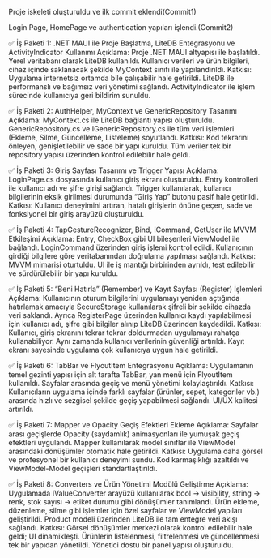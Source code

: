 Proje iskeleti oluşturuldu ve ilk commit eklendi(Commit1)

Login Page, HomePage ve authentication yapıları işlendi.(Commit2)

✅ İş Paketi 1: .NET MAUI ile Proje Başlatma, LiteDB Entegrasyonu ve ActivityIndicator Kullanımı
Açıklama: Proje .NET MAUI altyapısı ile başlatıldı. Yerel veritabanı olarak LiteDB kullanıldı. Kullanıcı verileri ve ürün bilgileri, cihaz içinde saklanacak şekilde MyContext sınıfı ile yapılandırıldı.
Katkısı: Uygulama internetsiz ortamda bile çalışabilir hale getirildi. LiteDB ile performanslı ve bağımsız veri yönetimi sağlandı. ActivityIndicator ile işlem sürecinde kullanıcıya geri bildirim sunuldu.

✅ İş Paketi 2: AuthHelper, MyContext ve GenericRepository Tasarımı
Açıklama: MyContext.cs ile LiteDB bağlantı yapısı oluşturuldu. GenericRepository.cs ve IGenericRepository.cs ile tüm veri işlemleri (Ekleme, Silme, Güncelleme, Listeleme) soyutlandı.
Katkısı: Kod tekrarını önleyen, genişletilebilir ve sade bir yapı kuruldu. Tüm veriler tek bir repository yapısı üzerinden kontrol edilebilir hale geldi.

✅ İş Paketi 3: Giriş Sayfası Tasarımı ve Trigger Yapısı
Açıklama: LoginPage.cs dosyasında kullanıcı giriş ekranı oluşturuldu. Entry kontrolleri ile kullanıcı adı ve şifre girişi sağlandı. Trigger kullanılarak, kullanıcı bilgilerinin eksik girilmesi durumunda “Giriş Yap” butonu pasif hale getirildi.
Katkısı: Kullanıcı deneyimini artıran, hatalı girişlerin önüne geçen, sade ve fonksiyonel bir giriş arayüzü oluşturuldu.

✅ İş Paketi 4: TapGestureRecognizer, Bind, ICommand, GetUser ile MVVM Etkileşimi
Açıklama: Entry, CheckBox gibi UI bileşenleri ViewModel ile bağlandı. LoginCommand üzerinden giriş işlemi kontrol edildi. Kullanıcının girdiği bilgilere göre veritabanından doğrulama yapılması sağlandı.
Katkısı: MVVM mimarisi oturtuldu. UI ile iş mantığı birbirinden ayrıldı, test edilebilir ve sürdürülebilir bir yapı kuruldu.

✅ İş Paketi 5: “Beni Hatırla” (Remember) ve Kayıt Sayfası (Register) İşlemleri
Açıklama: Kullanıcının oturum bilgilerini uygulamayı yeniden açtığında hatırlamak amacıyla SecureStorage kullanılarak şifreli bir şekilde cihazda veri saklandı. Ayrıca RegisterPage üzerinden kullanıcı kaydı yapılabilmesi için kullanıcı adı, şifre gibi bilgiler alınıp LiteDB üzerinden kaydedildi.
Katkısı: Kullanıcı, giriş ekranını tekrar tekrar doldurmadan uygulamayı rahatça kullanabiliyor. Aynı zamanda kullanıcı verilerinin güvenliği artırıldı. Kayıt ekranı sayesinde uygulama çok kullanıcıya uygun hale getirildi.

✅ İş Paketi 6: TabBar ve FlyoutItem Entegrasyonu
Açıklama: Uygulamanın temel gezinti yapısı için alt tarafta TabBar, yan menü için FlyoutItem kullanıldı. Sayfalar arasında geçiş ve menü yönetimi kolaylaştırıldı.
Katkısı: Kullanıcıların uygulama içinde farklı sayfalar (ürünler, sepet, kategoriler vb.) arasında hızlı ve sezgisel şekilde geçiş yapabilmesi sağlandı. UI/UX kalitesi artırıldı.

✅ İş Paketi 7: Mapper ve Opacity Geçiş Efektleri Ekleme
Açıklama: Sayfalar arası geçişlerde Opacity (saydamlık) animasyonları ile yumuşak geçiş efektleri uygulandı. Mapper kullanılarak model sınıflar ile ViewModel arasındaki dönüşümler otomatik hale getirildi.
Katkısı: Uygulama daha görsel ve profesyonel bir kullanıcı deneyimi sundu. Kod karmaşıklığı azaltıldı ve ViewModel-Model geçişleri standartlaştırıldı.

✅ İş Paketi 8: Converters ve Ürün Yönetimi Modülü Geliştirme
Açıklama: Uygulamada IValueConverter arayüzü kullanılarak bool → visibility, string → renk, stok sayısı → etiket durumu gibi dönüşümler tanımlandı. Ürün ekleme, düzenleme, silme gibi işlemler için özel sayfalar ve ViewModel yapıları geliştirildi. Product modeli üzerinden LiteDB ile tam entegre veri akışı sağlandı.
Katkısı: Görsel dönüşümler merkezi olarak kontrol edilebilir hale geldi; UI dinamikleşti. Ürünlerin listelenmesi, filtrelenmesi ve güncellenmesi tek bir yapıdan yönetildi. Yönetici dostu bir panel yapısı oluşturuldu.
